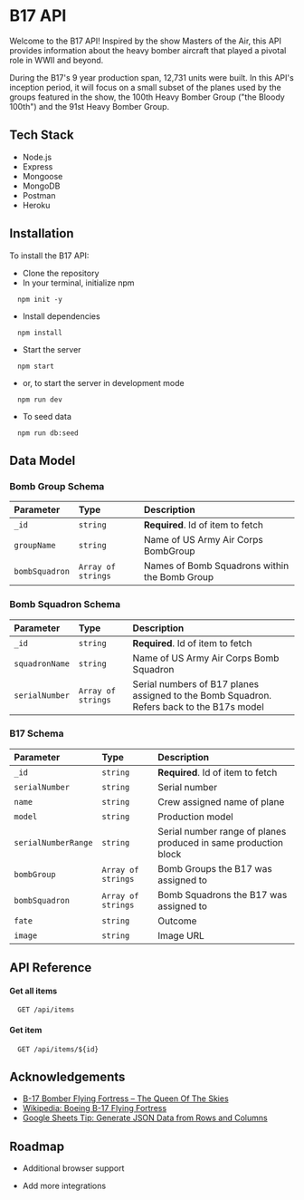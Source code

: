 
# B17 API

Welcome to the B17 API! Inspired by the show Masters of the Air, this API provides information about the heavy bomber aircraft that played a pivotal role in WWII and beyond. 

During the B17's 9 year production span, 12,731 units were built. In this API's inception period, it will focus on a small subset of the planes used by the groups featured in the show, the 100th Heavy Bomber Group ("the Bloody 100th") and the 91st Heavy Bomber Group.



## Tech Stack

- Node.js
- Express
- Mongoose
- MongoDB
- Postman
- Heroku


## Installation

To install the B17 API:

- Clone the repository
- In your terminal, initialize npm

```
  npm init -y
```
- Install dependencies

```
  npm install
```

- Start the server

```
  npm start
```
- or, to start the server in development mode

```
  npm run dev
```

- To seed data
```
  npm run db:seed
```
## Data Model

### Bomb Group Schema
| Parameter | Type     | Description                       |
| :-------- | :------- | :-------------------------------- |
| `_id`      | `string` | **Required**. Id of item to fetch |
| `groupName` | `string` | Name of US Army Air Corps BombGroup |
| `bombSquadron` | `Array of strings` | Names of Bomb Squadrons within the Bomb Group |

### Bomb Squadron Schema
| Parameter | Type     | Description                       |
| :-------- | :------- | :-------------------------------- |
| `_id`      | `string` | **Required**. Id of item to fetch |
| `squadronName` | `string` | Name of US Army Air Corps Bomb Squadron | 
|`serialNumber` | `Array of strings` | Serial numbers of B17 planes assigned to the Bomb Squadron. Refers back to the B17s model|

### B17 Schema
| Parameter | Type     | Description                       |
| :-------- | :------- | :-------------------------------- |
| `_id`      | `string` | **Required**. Id of item to fetch |
| `serialNumber` | `string` | Serial number|
| `name`      | `string` | Crew assigned name of plane |
| `model`      | `string` | Production model |
| `serialNumberRange` | `string` | Serial number range of planes produced in same production block |
| `bombGroup` | `Array of strings` | Bomb Groups the B17 was assigned to |
| `bombSquadron` | `Array of strings` | Bomb Squadrons the B17 was assigned to|
| `fate` | `string` | Outcome |
| `image` | `string` | Image URL |
## API Reference

#### Get all items

```http
  GET /api/items
```

#### Get item

```http
  GET /api/items/${id}
```



## Acknowledgements

 - [B-17 Bomber Flying Fortress – The Queen Of The Skies](https://b17flyingfortress.de/en/)
 - [Wikipedia: Boeing B-17 Flying Fortress](https://en.wikipedia.org/wiki/Boeing_B-17_Flying_Fortress)
 - [Google Sheets Tip: Generate JSON Data from Rows and Columns](https://www.highviewapps.com/blog/google-sheets-tip-generate-json-data-from-rows-and-columns/)


## Roadmap

- Additional browser support

- Add more integrations

